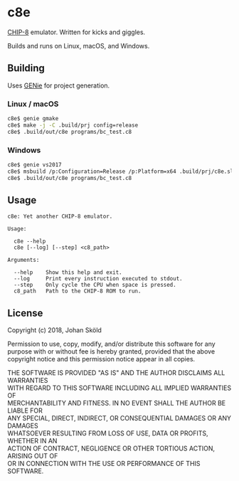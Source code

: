 c8e
===

[CHIP-8] emulator. Written for kicks and giggles.

Builds and runs on Linux, macOS, and Windows.

Building
--------

Uses [GENie] for project generation.

### Linux / macOS

```bash
c8e$ genie gmake
c8e$ make -j -C .build/prj config=release
c8e$ .build/out/c8e programs/bc_test.c8
```

### Windows

```bash
c8e$ genie vs2017
c8e$ msbuild /p:Configuration=Release /p:Platform=x64 .build/prj/c8e.sln
c8e$ .build/out/c8e programs/bc_test.c8
```

Usage
-----

```
c8e: Yet another CHIP-8 emulator.

Usage:

  c8e --help
  c8e [--log] [--step] <c8_path>

Arguments:

  --help    Show this help and exit.
  --log     Print every instruction executed to stdout.
  --step    Only cycle the CPU when space is pressed.
  c8_path   Path to the CHIP-8 ROM to run.

```

License
-------

Copyright (c) 2018, Johan Sköld  
  
Permission to use, copy, modify, and/or distribute this software for any  
purpose with or without fee is hereby granted, provided that the above  
copyright notice and this permission notice appear in all copies.  
  
THE SOFTWARE IS PROVIDED "AS IS" AND THE AUTHOR DISCLAIMS ALL WARRANTIES  
WITH REGARD TO THIS SOFTWARE INCLUDING ALL IMPLIED WARRANTIES OF  
MERCHANTABILITY AND FITNESS. IN NO EVENT SHALL THE AUTHOR BE LIABLE FOR  
ANY SPECIAL, DIRECT, INDIRECT, OR CONSEQUENTIAL DAMAGES OR ANY DAMAGES  
WHATSOEVER RESULTING FROM LOSS OF USE, DATA OR PROFITS, WHETHER IN AN  
ACTION OF CONTRACT, NEGLIGENCE OR OTHER TORTIOUS ACTION, ARISING OUT OF  
OR IN CONNECTION WITH THE USE OR PERFORMANCE OF THIS SOFTWARE.

[CHIP-8]: https://en.wikipedia.org/wiki/CHIP-8
[GENie]:  https://github.com/bkaradzic/genie
